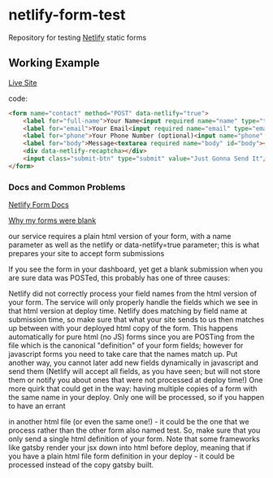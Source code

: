 # netlify-form-test

Repository for testing [Netlify](https://www.netlify.com/) static forms

## Working Example

[Live Site](https://zealous-kepler-45c703.netlify.com/)

<form> code:

```html
<form name="contact" method="POST" data-netlify="true">
    <label for="full-name">Your Name<input required name="name" type="text" id="name" /></label>
    <label for="email">Your Email<input required name="email" type="email" id="email" /> </label>
    <label for="phone">Your Phone Number (optional)<input name="phone" type="tel" id="phone" /> </label>
    <label for="body">Message<textarea required name="body" id="body"></textarea></label>
    <div data-netlify-recaptcha></div>
    <input class="submit-btn" type="submit" value="Just Gonna Send It"/>
</form>
```



### Docs and Common Problems

[Netlify Form Docs](https://www.netlify.com/docs/form-handling/)

[Why my forms were blank](https://stackoverflow.com/a/49859661)

our service requires a plain html version of your form, with a name parameter as well as the netlify or data-netlify=true parameter; this is what prepares your site to accept form submissions

If you see the form in your dashboard, yet get a blank submission when you are sure data was POSTed, this probably has one of three causes:

Netlify did not correctly process your field names from the html version of your form. The service will only properly handle the fields which we see in that html version at deploy time.
Netlify does matching by field name at submission time, so make sure that what your site sends to us then matches up between with your deployed html copy of the form. This happens automatically for pure html (no JS) forms since you are POSTing from the file which is the canonical "definition" of your form fields; however for javascript forms you need to take care that the names match up. Put another way, you cannot later add new fields dynamically in javascript and send them (Netlify will accept all fields, as you have seen; but will not store them or notify you about ones that were not processed at deploy time!)
One more quirk that could get in the way: having multiple copies of a form with the same name in your deploy. Only one will be processed, so if you happen to have an errant <form name=test netlify></form> in another html file (or even the same one!) - it could be the one that we process rather than the other form also named test. So, make sure that you only send a single html definition of your form. Note that some frameworks like gatsby render your jsx down into html before deploy, meaning that if you have a plain html file form definition in your deploy - it could be processed instead of the copy gatsby built.
